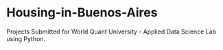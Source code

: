 # Housing-in-Buenos-Aires
Projects Submitted for World Quant University - Applied Data Science Lab using Python.
